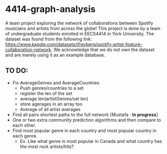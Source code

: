 # 4414-graph-analysis

A team project exploring the network of collaborations between Spotify musicians and artists from across the globe! This project is done by a team of undergraduate students enrolled in EECS4414 in York University. The dataset was found from the following link: https://www.kaggle.com/datasets/jfreyberg/spotify-artist-feature-collaboration-network. We acknowledge that we do not own the dataset and are merely using it as an example database. 

## TO DO:
- Fix AverageGenres and AverageCountries
  - Push genres/countries to a set
  - register the len of the set
  - average len(artistGenres/set len)
  - store agerages in an array too
  - Average of all artist averages
- Find all pairs shortest paths to the full network [Mustafa : **In progress**]
- One or two extra community prediction algorithms and then compare to each other.
- Find most popular genre in each country and most popular country in each genre.
  - Ex. Like what genre is most popular in Canada and what country has the most rock artists/hits?
